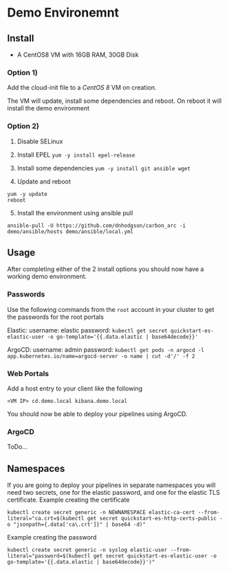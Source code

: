 # Demo Environemnt

## Install

* A CentOS8 VM with 16GB RAM, 30GB Disk

### Option 1)

Add the cloud-init file to a *CentOS 8* VM on creation. 

The VM will update, install some dependencies and reboot. On reboot it will install the demo environment


### Option 2)

1. Disable SELinux

2. Install EPEL
``` yum -y install epel-release ```

3. Install some dependencies
``` yum -y install git ansible wget ```

4. Update and reboot
``` 
yum -y update
reboot
```

5. Install the environment using ansible pull
```
ansible-pull -U https://github.com/dnhodgson/carbon_arc -i demo/ansible/hosts demo/ansible/local.yml
```

## Usage

After completing either of the 2 install options you should now have a working demo environment.

### Passwords

Use the following commands from the `root` account in your cluster to get the passwords for the root portals

Elastic:
  username: elastic
  password: `kubectl get secret quickstart-es-elastic-user -o go-template='{{.data.elastic | base64decode}}'`
  
ArgoCD:
  username: admin
  password: `kubectl get pods -n argocd -l app.kubernetes.io/name=argocd-server -o name | cut -d'/' -f 2`

### Web Portals

Add a host entry to your client like the following

`<VM IP> cd.demo.local kibana.demo.local`

You should now be able to deploy your pipelines using ArgoCD.

### ArgoCD

ToDo...

## Namespaces

If you are going to deploy your pipelines in separate namespaces you will need two secrets, one for the elastic password, and one for the elastic TLS certificate.
Example creating the certificate

`kubectl create secret generic -n NEWNAMESPACE elastic-ca-cert --from-literal="ca.crt=$(kubectl get secret quickstart-es-http-certs-public -o "jsonpath={.data['ca\.crt']}" | base64 -d)"`

Example creating the password

`kubectl create secret generic -n syslog elastic-user --from-literal="password=$(kubectl get secret quickstart-es-elastic-user -o go-template='{{.data.elastic | base64decode}}')"`
